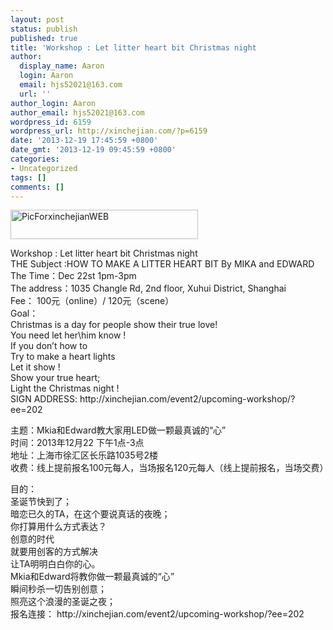 ```yaml
---
layout: post
status: publish
published: true
title: 'Workshop : Let litter heart bit Christmas night                                                    Mkia和Edward教大家用LED做一颗最真诚的&ldquo;心&rdquo;'
author:
  display_name: Aaron
  login: Aaron
  email: hjs52021@163.com
  url: ''
author_login: Aaron
author_email: hjs52021@163.com
wordpress_id: 6159
wordpress_url: http://xinchejian.com/?p=6159
date: '2013-12-19 17:45:59 +0800'
date_gmt: '2013-12-19 09:45:59 +0800'
categories:
- Uncategorized
tags: []
comments: []
---
```

<p><a href="http://xinchejian.com/wp-content/uploads/2013/12/PicForxinchejianWEB.png"><img src="http://xinchejian.com/wp-content/uploads/2013/12/PicForxinchejianWEB-300x47.png" alt="PicForxinchejianWEB" width="300" height="47" class="alignnone size-medium wp-image-6158" /></a></p>
<p>Workshop : Let litter heart bit Christmas night<br />
THE Subject :HOW TO MAKE A LITTER HEART BIT By MIKA and EDWARD<br />
The Time：Dec 22st  1pm-3pm<br />
The address：1035 Changle Rd, 2nd floor, Xuhui District, Shanghai<br />
Fee： 100元（online）/ 120元（scene）<br />
Goal：<br />
Christmas is a day for people show their true love!<br />
You need let her\him know !<br />
If you don&rsquo;t how to<br />
Try to make a heart lights<br />
Let it show !<br />
Show your true heart;<br />
Light the Christmas night !<br />
SIGN ADDRESS: http://xinchejian.com/event2/upcoming-workshop/?ee=202</p>
<p>主题：Mkia和Edward教大家用LED做一颗最真诚的&ldquo;心&rdquo;<br />
时间：2013年12月22 下午1点-3点<br />
地址：上海市徐汇区长乐路1035号2楼<br />
收费：线上提前报名100元每人，当场报名120元每人（线上提前报名，当场交费）</p>
<p>目的：<br />
圣诞节快到了；<br />
暗恋已久的TA，在这个要说真话的夜晚；<br />
你打算用什么方式表达？<br />
创意的时代<br />
就要用创客的方式解决<br />
让TA明明白白你的心。<br />
Mkia和Edward将教你做一颗最真诚的&ldquo;心&rdquo;<br />
瞬间秒杀一切告别创意；<br />
照亮这个浪漫的圣诞之夜；<br />
报名连接： http://xinchejian.com/event2/upcoming-workshop/?ee=202</p>
